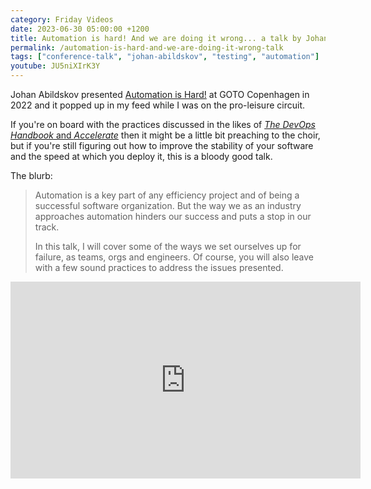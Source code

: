 ```yaml
---
category: Friday Videos
date: 2023-06-30 05:00:00 +1200
title: Automation is hard! And we are doing it wrong... a talk by Johan Abildskov
permalink: /automation-is-hard-and-we-are-doing-it-wrong-talk
tags: ["conference-talk", "johan-abildskov", "testing", "automation"]
youtube: JU5niXIrK3Y
---
```


Johan Abildskov presented [Automation is Hard!](https://youtu.be/JU5niXIrK3Y) at GOTO Copenhagen in 2022 and it popped up in my feed while I was on the pro-leisure circuit. 

If you're on board with the practices discussed in the likes of [*The DevOps Handbook* and *Accelerate*](/engineering-manager-bookshelf) then it might be a little bit preaching to the choir, but if you're still figuring out how to improve the stability of your software and the speed at which you deploy it, this is a bloody good talk.

The blurb:

> Automation is a key part of any efficiency project and of being a successful software organization. But the way we as an industry approaches automation hinders our success and puts a stop in our track.
> 
> In this talk, I will cover some of the ways we set ourselves up for failure, as teams, orgs and engineers. Of course, you will also leave with a few sound practices to address the issues presented.


<div class="embed-container"><iframe width="560" height="315" src="https://www.youtube-nocookie.com/embed/JU5niXIrK3Y" frameborder="0" allow="accelerometer; autoplay; encrypted-media; gyroscope; picture-in-picture" allowfullscreen></iframe></div>

